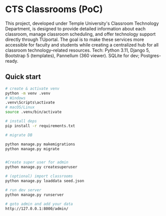 # CTS Classrooms (PoC)
This project, developed under Temple University's Classroom Technology Department, is designed to provide detailed information about each classroom, manage classroom scheduling, and offer technology support directly through TUportal. The goal is to make these services more accessible for faculty and students while creating a centralized hub for all classroom technology–related resources.
Tech: Python 3.11, Django 5, Bootstrap 5 (templates), Pannellum (360 viewer). SQLite for dev; Postgres-ready.

## Quick start

```bash
# create & activate venv
python -m venv .venv
# Windows
.venv\Scripts\activate
# macOS/Linux
source .venv/bin/activate

# install deps
pip install -r requirements.txt

# migrate DB 

python manage.py makemigrations 
python manage.py migrate


#Create super user for admin 
python manage.py createsuperuser

# (optional) import classrooms
python manage.py loaddata seed.json  

# run dev server
python manage.py runserver 

# goto admin and add your data
http://127.0.0.1:8000/admin/


